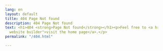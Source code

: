 ```yaml
---
lang: en
layout: default
title: 404 Page Not found
description: 404 Page Not found
text: <h1>404 <strong>Page Not found</strong></h1><p>Feel free to <a href="/" title="Silex
  website builder">visit the home page</a>.</p>
permalink: "/404.html"

---
```

